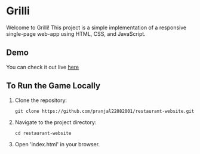 # Grilli 

Welcome to Grilli! This project is a simple implementation of a responsive single-page web-app using HTML, CSS, and JavaScript.

 
## Demo

You can check it out live [here](https://pranjal22082001.github.io/restaurant-website/)

## To Run the Game Locally

1. Clone the repository:

    ```
    git clone https://github.com/pranjal22082001/restaurant-website.git
    ```

2. Navigate to the project directory:

    ```
    cd restaurant-website
    ```

3. Open 'index.html' in your browser.

